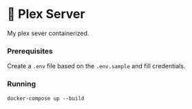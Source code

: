 # 🍿 Plex Server

My plex sever containerized.


### Prerequisites

Create a `.env` file based on the `.env.sample` and fill credentials.

### Running

```
docker-compose up --build
```

